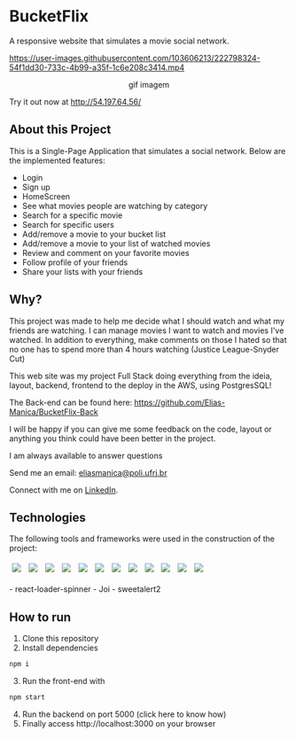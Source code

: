 # BucketFlix

A responsive website that simulates a movie social network.


https://user-images.githubusercontent.com/103606213/222798324-54f1dd30-733c-4b99-a35f-1c6e208c3414.mp4


<center>gif imagem</center>

Try it out now at http://54.197.64.56/

## About this Project

This is a Single-Page Application that simulates a social network. Below are the implemented features:

- Login
- Sign up
- HomeScreen
- See what movies people are watching by category
- Search for a specific movie
- Search for specific users
- Add/remove a movie to your bucket list
- Add/remove a movie to your list of watched movies
- Review and comment on your favorite movies
- Follow profile of your friends
- Share your lists with your friends 

## Why?

This project was made to help me decide what I should watch and what my friends are watching. I can manage movies I want to watch and movies I've watched. In addition to everything, make comments on those I hated so that no one has to spend more than 4 hours watching (Justice League-Snyder Cut)

This web site was my project Full Stack doing everything from the ideia, layout, backend, frontend to the deploy in the AWS, using PostgresSQL! 

The Back-end can be found here:
https://github.com/Elias-Manica/BucketFlix-Back

I will be happy if you can give me some feedback on the code, layout or anything you think could have been better in the project.

I am always available to answer questions

Send me an email: eliasmanica@poli.ufrj.br

Connect with me on [LinkedIn](https://www.linkedin.com/in/eliasmanica/).

## Technologies
The following tools and frameworks were used in the construction of the project:<br>
<p>
  <img style='margin: 5px;' src='https://img.shields.io/badge/React-20232A?style=for-the-badge&logo=react&logoColor=61DAFB'>
  <img style='margin: 5px;' src='https://img.shields.io/badge/React_Router-CA4245?style=for-the-badge&logo=react-router&logoColor=white'>
  <img style='margin: 5px;' src='https://img.shields.io/badge/styled--components-DB7093?style=for-the-badge&logo=styled-components&logoColor=white'>
  <img style='margin: 5px;' src='https://img.shields.io/badge/axios%20-%2320232a.svg?&style=for-the-badge&color=informational'>
  <img style='margin: 5px;' src='https://img.shields.io/badge/Node.js-339933?style=for-the-badge&logo=nodedotjs&logoColor=white'>
  <img style='margin: 5px;' src='https://img.shields.io/badge/TypeScript-007ACC?style=for-the-badge&logo=typescript&logoColor=white'>
  <img style='margin: 5px;' src='https://img.shields.io/badge/PostgreSQL-316192?style=for-the-badge&logo=postgresql&logoColor=white'>
  <img style='margin: 5px;' src='https://img.shields.io/badge/Amazon_AWS-FF9900?style=for-the-badge&logo=amazonaws&logoColor=white'>
  <img style='margin: 5px;' src='https://img.shields.io/badge/Docker-2CA5E0?style=for-the-badge&logo=docker&logoColor=white'>
  <img style='margin: 5px;' src='https://img.shields.io/badge/Jest-C21325?style=for-the-badge&logo=jest&logoColor=white'>
     <img style='margin: 5px;' src='https://img.shields.io/badge/Prisma-3982CE?style=for-the-badge&logo=Prisma&logoColor=white'>
   <img style='margin: 5px;' src='https://img.shields.io/badge/firebase-ffca28?style=for-the-badge&logo=firebase&logoColor=black'>
</p>
- react-loader-spinner
- Joi
- sweetalert2

## How to run

1. Clone this repository
2. Install dependencies
```bash
npm i
```
3. Run the front-end with
```bash
npm start
```
4. Run the backend on port 5000 (click here to know how)
5. Finally access http://localhost:3000 on your browser
